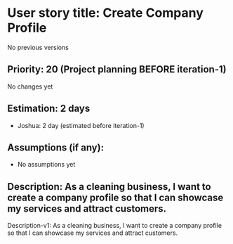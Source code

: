 # User story title: Create Company Profile
No previous versions

## Priority: 20 (Project planning BEFORE iteration-1)
No changes yet

## Estimation: 2 days
* Joshua: 2 day (estimated before iteration-1)

## Assumptions (if any):
* No assumptions yet

## Description: As a cleaning business, I want to create a company profile so that I can showcase my services and attract customers.
Description-v1: As a cleaning business, I want to create a company profile so that I can showcase my services and attract customers.